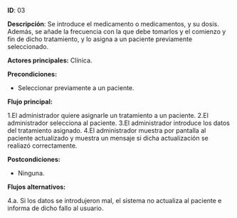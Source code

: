 **ID**: 03 

**Descripción**: Se introduce el medicamento o medicamentos, y su dosis. Además, se añade la frecuencia con la que debe tomarlos y el comienzo y fin de dicho tratamiento, y lo asigna a un paciente previamente seleccionado.

**Actores principales:** Clínica.

**Precondiciones:**

* Seleccionar previamente a un paciente.

**Flujo principal:**

1.El administrador quiere asignarle un tratamiento a un paciente.
2.El administrador selecciona al paciente.
3.El administrador introduce los datos del tratamiento asignado.
4.El administrador muestra por pantalla al paciente actualizado y muestra un mensaje si dicha actualización se realiazó correctamente.

**Postcondiciones:**

* Ninguna.

**Flujos alternativos:**

4.a. Si los datos se introdujeron mal, el sistema no actualiza al paciente e informa de dicho fallo al usuario.
